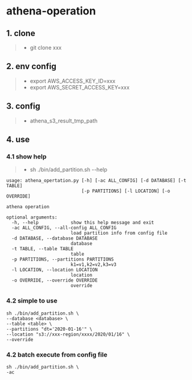 # athena-operation

## 1. clone
  > * git clone xxx
## 2. env config
  > * export AWS_ACCESS_KEY_ID=xxx
  > * export AWS_SECRET_ACCESS_KEY=xxx
## 3. config
  > * athena_s3_result_tmp_path
## 4. use
### 4.1 show help
  > * sh ./bin/add_partition.sh --help
```text
usage: athena_opertation.py [-h] [-ac ALL_CONFIG] [-d DATABASE] [-t TABLE]
                            [-p PARTITIONS] [-l LOCATION] [-o OVERRIDE]

athena operation

optional arguments:
  -h, --help            show this help message and exit
  -ac ALL_CONFIG, --all-config ALL_CONFIG
                        load partition info from config file
  -d DATABASE, --database DATABASE
                        database
  -t TABLE, --table TABLE
                        table
  -p PARTITIONS, --partitions PARTITIONS
                        k1=v1,k2=v2,k3=v3
  -l LOCATION, --location LOCATION
                        location
  -o OVERRIDE, --override OVERRIDE
                        override
```
### 4.2 simple to use
 ```shell script
sh ./bin/add_partition.sh \
 --database <database> \
 --table <table> \
 --partitions "dt='2020-01-16'" \
 --location "s3://xxx-region/xxxx/2020/01/16" \ 
 --override
```
### 4.2 batch execute from config file
 ```shell script
sh ./bin/add_partition.sh \
 -ac
```